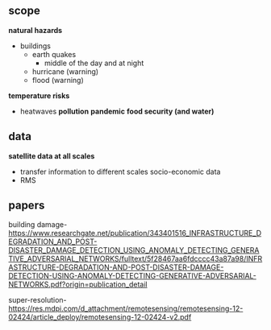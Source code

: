 ## scope

**natural hazards**
- buildings
  - earth quakes
    - middle of the day and at night
  - hurricane (warning)
  - flood (warning)
  
**temperature risks**
  - heatwaves
**pollution**
**pandemic**
**food security (and water)**

## data

**satellite data at all scales**
  - transfer information to different scales
socio-economic data
   - RMS


## papers

building damage- https://www.researchgate.net/publication/343401516_INFRASTRUCTURE_DEGRADATION_AND_POST-DISASTER_DAMAGE_DETECTION_USING_ANOMALY_DETECTING_GENERATIVE_ADVERSARIAL_NETWORKS/fulltext/5f28467aa6fdcccc43a87a98/INFRASTRUCTURE-DEGRADATION-AND-POST-DISASTER-DAMAGE-DETECTION-USING-ANOMALY-DETECTING-GENERATIVE-ADVERSARIAL-NETWORKS.pdf?origin=publication_detail

super-resolution- https://res.mdpi.com/d_attachment/remotesensing/remotesensing-12-02424/article_deploy/remotesensing-12-02424-v2.pdf
